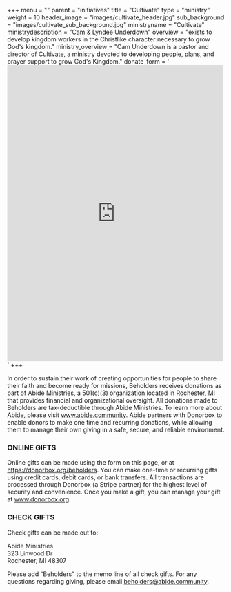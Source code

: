 +++
menu = ""
parent = "initiatives"
title = "Cultivate"
type = "ministry"
weight = 10
header_image = "images/cultivate_header.jpg"
sub_background = "images/cultivate_sub_background.jpg"
ministryname = "Cultivate"
ministrydescription = "Cam & Lyndee Underdown"
overview = "exists to develop kingdom workers in the Christlike character necessary to grow God's kingdom."
ministry_overview = "Cam Underdown is a pastor and director of Cultivate, a ministry devoted to developing people, plans, and prayer support to grow God's Kingdom."
donate_form = '<script src="https://donorbox.org/widget.js" type="text/javascript"></script><iframe src="https://donorbox.org/embed/cultivate" height="685px" width="100%" style="max-width:500px; min-width:310px; max-height:none!important" seamless="seamless" id="dbox-form-embed" name="donorbox" frameborder="0" scrolling="no"></iframe>'
+++

In order to sustain their work of creating opportunities for people to share their faith and become ready for missions, Beholders receives donations as part of Abide Ministries, a 501(c)(3) organization located in Rochester, MI that provides financial and organizational oversight. All donations made to Beholders are tax-deductible through Abide Ministries. To learn more about Abide, please visit www.abide.community. Abide partners with Donorbox to enable donors to make one time and recurring donations, while allowing them to manage their own giving in a safe, secure, and reliable environment. 


### ONLINE GIFTS

Online gifts can be made using the form on this page, or at 
https://donorbox.org/beholders. You can make one-time or recurring gifts using credit cards, debit cards, or bank transfers. All transactions are processed through Donorbox (a Stripe partner) for the highest level of security and convenience. Once you make a gift, you can manage your gift at www.donorbox.org. 

### CHECK GIFTS

Check gifts can be made out to:

Abide Ministries<br>
323 Linwood Dr<br>
Rochester, MI 48307

Please add “Beholders” to the memo line of all check gifts. For any questions regarding giving, please email beholders@abide.community. 